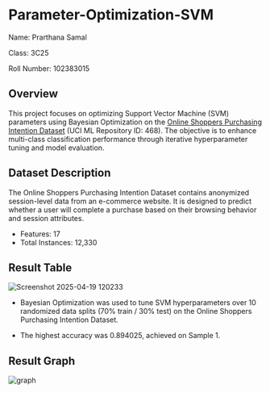 # Parameter-Optimization-SVM
Name: Prarthana Samal 

Class: 3C25

Roll Number: 102383015

## Overview
This project focuses on optimizing Support Vector Machine (SVM) parameters using Bayesian Optimization on the [Online Shoppers Purchasing Intention Dataset](https://archive.ics.uci.edu/dataset/468/online+shoppers+purchasing+intention+dataset) (UCI ML Repository ID: 468). The objective is to enhance multi-class classification performance through iterative hyperparameter tuning and model evaluation.

## Dataset Description
The Online Shoppers Purchasing Intention Dataset contains anonymized session-level data from an e-commerce website. It is designed to predict whether a user will complete a purchase based on their browsing behavior and session attributes.
- Features: 17
- Total Instances: 12,330

## Result Table
![Screenshot 2025-04-19 120233](https://github.com/user-attachments/assets/d563708e-b13e-4751-b1b9-e52b177f00bb)

- Bayesian Optimization was used to tune SVM hyperparameters over 10 randomized data splits (70% train / 30% test) on the Online Shoppers Purchasing Intention Dataset.

- The highest accuracy was 0.894025, achieved on Sample 1.




## Result Graph
![graph](https://github.com/user-attachments/assets/ce5621ba-588e-4bda-847f-9344edb162ea)

